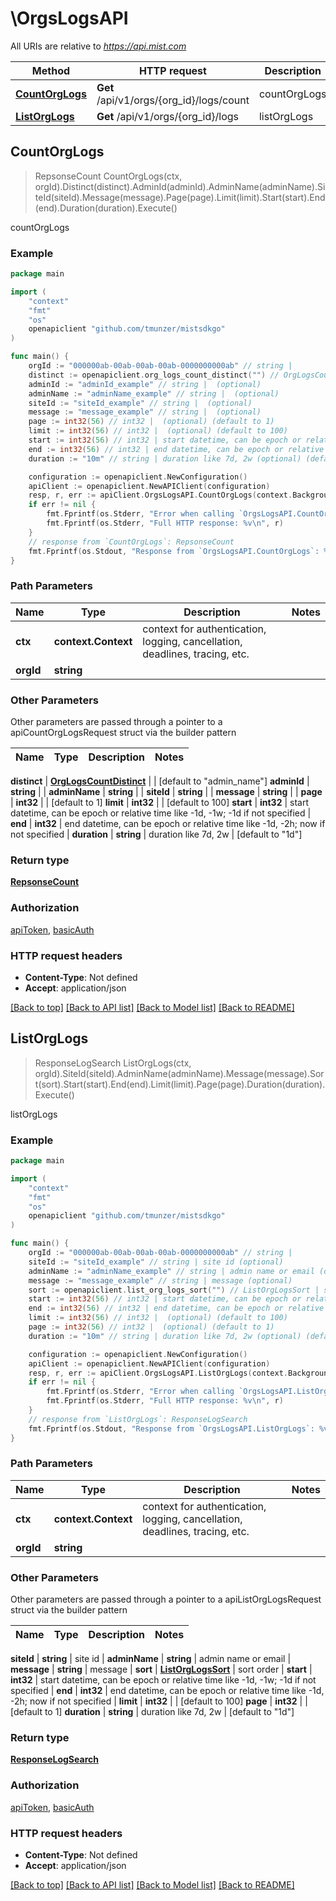 # \OrgsLogsAPI

All URIs are relative to *https://api.mist.com*

Method | HTTP request | Description
------------- | ------------- | -------------
[**CountOrgLogs**](OrgsLogsAPI.md#CountOrgLogs) | **Get** /api/v1/orgs/{org_id}/logs/count | countOrgLogs
[**ListOrgLogs**](OrgsLogsAPI.md#ListOrgLogs) | **Get** /api/v1/orgs/{org_id}/logs | listOrgLogs



## CountOrgLogs

> RepsonseCount CountOrgLogs(ctx, orgId).Distinct(distinct).AdminId(adminId).AdminName(adminName).SiteId(siteId).Message(message).Page(page).Limit(limit).Start(start).End(end).Duration(duration).Execute()

countOrgLogs



### Example

```go
package main

import (
	"context"
	"fmt"
	"os"
	openapiclient "github.com/tmunzer/mistsdkgo"
)

func main() {
	orgId := "000000ab-00ab-00ab-00ab-0000000000ab" // string | 
	distinct := openapiclient.org_logs_count_distinct("") // OrgLogsCountDistinct |  (optional) (default to "admin_name")
	adminId := "adminId_example" // string |  (optional)
	adminName := "adminName_example" // string |  (optional)
	siteId := "siteId_example" // string |  (optional)
	message := "message_example" // string |  (optional)
	page := int32(56) // int32 |  (optional) (default to 1)
	limit := int32(56) // int32 |  (optional) (default to 100)
	start := int32(56) // int32 | start datetime, can be epoch or relative time like -1d, -1w; -1d if not specified (optional)
	end := int32(56) // int32 | end datetime, can be epoch or relative time like -1d, -2h; now if not specified (optional)
	duration := "10m" // string | duration like 7d, 2w (optional) (default to "1d")

	configuration := openapiclient.NewConfiguration()
	apiClient := openapiclient.NewAPIClient(configuration)
	resp, r, err := apiClient.OrgsLogsAPI.CountOrgLogs(context.Background(), orgId).Distinct(distinct).AdminId(adminId).AdminName(adminName).SiteId(siteId).Message(message).Page(page).Limit(limit).Start(start).End(end).Duration(duration).Execute()
	if err != nil {
		fmt.Fprintf(os.Stderr, "Error when calling `OrgsLogsAPI.CountOrgLogs``: %v\n", err)
		fmt.Fprintf(os.Stderr, "Full HTTP response: %v\n", r)
	}
	// response from `CountOrgLogs`: RepsonseCount
	fmt.Fprintf(os.Stdout, "Response from `OrgsLogsAPI.CountOrgLogs`: %v\n", resp)
}
```

### Path Parameters


Name | Type | Description  | Notes
------------- | ------------- | ------------- | -------------
**ctx** | **context.Context** | context for authentication, logging, cancellation, deadlines, tracing, etc.
**orgId** | **string** |  | 

### Other Parameters

Other parameters are passed through a pointer to a apiCountOrgLogsRequest struct via the builder pattern


Name | Type | Description  | Notes
------------- | ------------- | ------------- | -------------

 **distinct** | [**OrgLogsCountDistinct**](OrgLogsCountDistinct.md) |  | [default to &quot;admin_name&quot;]
 **adminId** | **string** |  | 
 **adminName** | **string** |  | 
 **siteId** | **string** |  | 
 **message** | **string** |  | 
 **page** | **int32** |  | [default to 1]
 **limit** | **int32** |  | [default to 100]
 **start** | **int32** | start datetime, can be epoch or relative time like -1d, -1w; -1d if not specified | 
 **end** | **int32** | end datetime, can be epoch or relative time like -1d, -2h; now if not specified | 
 **duration** | **string** | duration like 7d, 2w | [default to &quot;1d&quot;]

### Return type

[**RepsonseCount**](RepsonseCount.md)

### Authorization

[apiToken](../README.md#apiToken), [basicAuth](../README.md#basicAuth)

### HTTP request headers

- **Content-Type**: Not defined
- **Accept**: application/json

[[Back to top]](#) [[Back to API list]](../README.md#documentation-for-api-endpoints)
[[Back to Model list]](../README.md#documentation-for-models)
[[Back to README]](../README.md)


## ListOrgLogs

> ResponseLogSearch ListOrgLogs(ctx, orgId).SiteId(siteId).AdminName(adminName).Message(message).Sort(sort).Start(start).End(end).Limit(limit).Page(page).Duration(duration).Execute()

listOrgLogs



### Example

```go
package main

import (
	"context"
	"fmt"
	"os"
	openapiclient "github.com/tmunzer/mistsdkgo"
)

func main() {
	orgId := "000000ab-00ab-00ab-00ab-0000000000ab" // string | 
	siteId := "siteId_example" // string | site id (optional)
	adminName := "adminName_example" // string | admin name or email (optional)
	message := "message_example" // string | message (optional)
	sort := openapiclient.list_org_logs_sort("") // ListOrgLogsSort | sort order (optional)
	start := int32(56) // int32 | start datetime, can be epoch or relative time like -1d, -1w; -1d if not specified (optional)
	end := int32(56) // int32 | end datetime, can be epoch or relative time like -1d, -2h; now if not specified (optional)
	limit := int32(56) // int32 |  (optional) (default to 100)
	page := int32(56) // int32 |  (optional) (default to 1)
	duration := "10m" // string | duration like 7d, 2w (optional) (default to "1d")

	configuration := openapiclient.NewConfiguration()
	apiClient := openapiclient.NewAPIClient(configuration)
	resp, r, err := apiClient.OrgsLogsAPI.ListOrgLogs(context.Background(), orgId).SiteId(siteId).AdminName(adminName).Message(message).Sort(sort).Start(start).End(end).Limit(limit).Page(page).Duration(duration).Execute()
	if err != nil {
		fmt.Fprintf(os.Stderr, "Error when calling `OrgsLogsAPI.ListOrgLogs``: %v\n", err)
		fmt.Fprintf(os.Stderr, "Full HTTP response: %v\n", r)
	}
	// response from `ListOrgLogs`: ResponseLogSearch
	fmt.Fprintf(os.Stdout, "Response from `OrgsLogsAPI.ListOrgLogs`: %v\n", resp)
}
```

### Path Parameters


Name | Type | Description  | Notes
------------- | ------------- | ------------- | -------------
**ctx** | **context.Context** | context for authentication, logging, cancellation, deadlines, tracing, etc.
**orgId** | **string** |  | 

### Other Parameters

Other parameters are passed through a pointer to a apiListOrgLogsRequest struct via the builder pattern


Name | Type | Description  | Notes
------------- | ------------- | ------------- | -------------

 **siteId** | **string** | site id | 
 **adminName** | **string** | admin name or email | 
 **message** | **string** | message | 
 **sort** | [**ListOrgLogsSort**](ListOrgLogsSort.md) | sort order | 
 **start** | **int32** | start datetime, can be epoch or relative time like -1d, -1w; -1d if not specified | 
 **end** | **int32** | end datetime, can be epoch or relative time like -1d, -2h; now if not specified | 
 **limit** | **int32** |  | [default to 100]
 **page** | **int32** |  | [default to 1]
 **duration** | **string** | duration like 7d, 2w | [default to &quot;1d&quot;]

### Return type

[**ResponseLogSearch**](ResponseLogSearch.md)

### Authorization

[apiToken](../README.md#apiToken), [basicAuth](../README.md#basicAuth)

### HTTP request headers

- **Content-Type**: Not defined
- **Accept**: application/json

[[Back to top]](#) [[Back to API list]](../README.md#documentation-for-api-endpoints)
[[Back to Model list]](../README.md#documentation-for-models)
[[Back to README]](../README.md)

